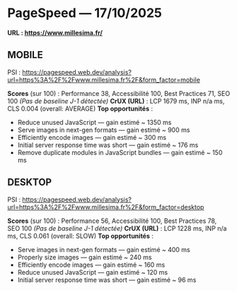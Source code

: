 # PageSpeed — 17/10/2025  
**URL : https://www.millesima.fr/**

## MOBILE
PSI : https://pagespeed.web.dev/analysis?url=https%3A%2F%2Fwww.millesima.fr%2F&form_factor=mobile

**Scores** (sur 100) : Performance 38, Accessibilité 100, Best Practices 71, SEO 100
*(Pas de baseline J-1 détectée)*
**CrUX (URL)** : LCP 1679 ms, INP n/a ms, CLS 0.004 (overall: AVERAGE)
**Top opportunités** :
- Reduce unused JavaScript — gain estimé ~ 1350 ms
- Serve images in next-gen formats — gain estimé ~ 900 ms
- Efficiently encode images — gain estimé ~ 300 ms
- Initial server response time was short — gain estimé ~ 176 ms
- Remove duplicate modules in JavaScript bundles — gain estimé ~ 150 ms

## DESKTOP
PSI : https://pagespeed.web.dev/analysis?url=https%3A%2F%2Fwww.millesima.fr%2F&form_factor=desktop

**Scores** (sur 100) : Performance 56, Accessibilité 100, Best Practices 78, SEO 100
*(Pas de baseline J-1 détectée)*
**CrUX (URL)** : LCP 1228 ms, INP n/a ms, CLS 0.061 (overall: SLOW)
**Top opportunités** :
- Serve images in next-gen formats — gain estimé ~ 400 ms
- Properly size images — gain estimé ~ 240 ms
- Efficiently encode images — gain estimé ~ 160 ms
- Reduce unused JavaScript — gain estimé ~ 120 ms
- Initial server response time was short — gain estimé ~ 96 ms